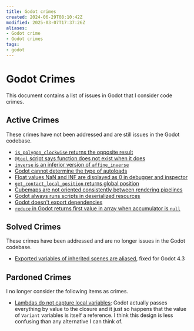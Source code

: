 ```yaml
---
title: Godot crimes
created: 2024-06-29T08:10:42Z
modified: 2025-03-07T17:37:26Z
aliases:
- Godot crime
- Godot crimes
tags:
- godot
---
```


# Godot Crimes

This document contains a list of issues in Godot that I consider code crimes.

## Active Crimes

These crimes have not been addressed and are still issues in the Godot codebase.

- [`is_polygon_clockwise` returns the opposite result](godot-geometry2d-clockwise-returns-opposite.md)
- [`@tool` script says function does not exist when it does](godot-tool-script-function-does-not-exist.md)
- [`inverse` is an inferior version of `affine_inverse`](godot-transform3d-inverse-inferior-to-affine-inverse.md)
- [Godot cannot determine the type of autoloads](godot-singletons-unknown-type.md)
- [Float values NaN and INF are displayed as 0 in debugger and inspector](godot-float-nan-inf-debugger.md)
- [`get_contact_local_position` returns global position](godot-physics-direct-body-state-3d-local-position-is-global.md)
- [Cubemaps are not oriented consistently between rendering pipelines](godot-cubemap-orientation.md)
- [Godot always runs scripts in deserialized resources](godot-runs-scripts-in-resources.md)
- [Godot doesn't export dependencies](godot-export-dependencies-broken.md)
- [`reduce` in Godot returns first value in array when accumulator is `null`](godot-array-reduce.md)

## Solved Crimes

These crimes have been addressed and are no longer issues in the Godot codebase.

- [Exported variables of inherited scenes are aliased](godot-gdscript-aliased-variables.md), fixed for Godot 4.3

## Pardoned Crimes

I no longer consider the following items as crimes.

- [Lambdas do not capture local variables](godot-gdscript-lambdas-capture-by-value.md); Godot actually passes everything by value to the closure and it just so happens that the value of `Variant` variables is itself a reference. I think this design is less confusing than any alternative I can think of.
